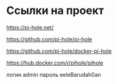 # Ссылки на проект
https://pi-hole.net/

https://github.com/pi-hole/pi-hole

https://github.com/pi-hole/docker-pi-hole

https://hub.docker.com/r/pihole/pihole

логин admin
пароль eeleBarudah0an
